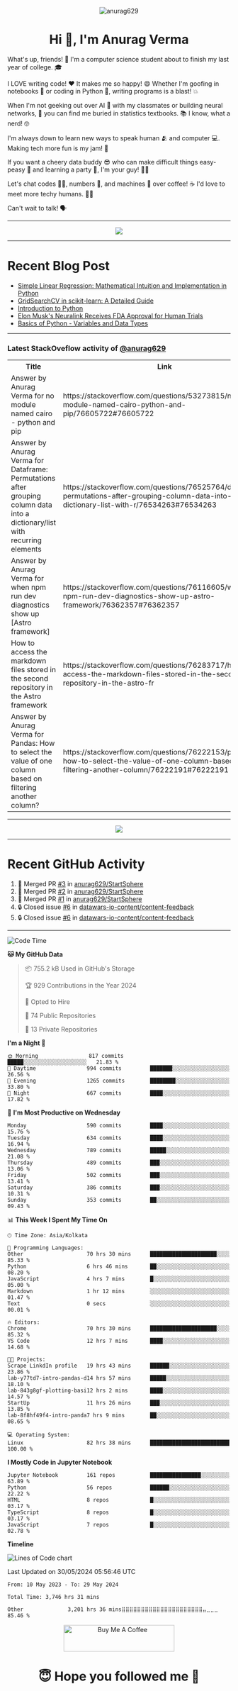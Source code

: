 

<p align="center"> <img src="https://komarev.com/ghpvc/?username=anurag629&label=Profile%20views&color=0e75b6&style=flat" alt="anurag629" /> </p>

<h1 align="center">Hi 👋, I'm Anurag Verma</h1>

What's up, friends! 👋 I'm a computer science student about to finish my last year of college. 🎓

I LOVE writing code! ❤️ It makes me so happy! 😄 Whether I'm goofing in notebooks 📓 or coding in Python 🐍, writing programs is a blast! 💥

When I'm not geeking out over AI 🤖 with my classmates or building neural networks, 🧠 you can find me buried in statistics textbooks. 📚 I know, what a nerd! 🤓

I'm always down to learn new ways to speak human 🫂 and computer 💻. Making tech more fun is my jam! 🍇

If you want a cheery data buddy 😎 who can make difficult things easy-peasy 🥝 and learning a party 🎉, I'm your guy! 🙋‍♂️

Let's chat codes 👨‍💻, numbers 🧮, and machines 🤖 over coffee! ☕ I'd love to meet more techy humans. 💁‍♂️

Can't wait to talk! 🗣️

---

<p align="center">
  <img src="https://spotify-github-profile.vercel.app/api/view.svg?uid=mwvywke3fo2gajpenodnmobfh&cover_image=true&theme=default&show_offline=false&background_color=121212&interchange=false&bar_color=53b14f&bar_color_cover=true">
</p>

---

# Recent Blog Post

<!-- BLOG-POST-LIST:START -->
- [Simple Linear Regression: Mathematical Intuition and Implementation in Python](https://codercops.tech/blog/machine-learning-algorithms/simple-linear-regression-mathematical-intuation)
- [GridSearchCV in scikit-learn: A Detailed Guide](https://codercops.tech/blog/gridsearchcv-in-scikit-learn-a-detailed-guide)
- [Introduction to Python](https://codercops.tech/blog/python-tutorial/introduction-to-python)
- [Elon Musk&#39;s Neuralink Receives FDA Approval for Human Trials](https://codercops.tech/blog/elon-musks-neuralink-receives-fda-approval-for-human-trials)
- [Basics of Python - Variables and Data Types](https://codercops.tech/blog/python-basics-of-python-variables-and-data-types)
<!-- BLOG-POST-LIST:END -->

---

### Latest StackOveflow activity of [@anurag629](https://github.com/anurag629)
<table>
  <tr><th>Title</th><th>Link</th></tr>
  <!-- STACKOVERFLOW:START --><tr><td>Answer by Anurag Verma for no module named cairo - python and pip</td><td>https://stackoverflow.com/questions/53273815/no-module-named-cairo-python-and-pip/76605722#76605722</td></tr><tr><td>Answer by Anurag Verma for Dataframe: Permutations after grouping column data into a dictionary/list with recurring elements</td><td>https://stackoverflow.com/questions/76525764/dataframe-permutations-after-grouping-column-data-into-a-dictionary-list-with-r/76534263#76534263</td></tr><tr><td>Answer by Anurag Verma for when npm run dev diagnostics show up [Astro framework]</td><td>https://stackoverflow.com/questions/76116605/when-npm-run-dev-diagnostics-show-up-astro-framework/76362357#76362357</td></tr><tr><td>How to access the markdown files stored in the second repository in the Astro framework</td><td>https://stackoverflow.com/questions/76283717/how-to-access-the-markdown-files-stored-in-the-second-repository-in-the-astro-fr</td></tr><tr><td>Answer by Anurag Verma for Pandas: How to select the value of one column based on filtering another column?</td><td>https://stackoverflow.com/questions/76222153/pandas-how-to-select-the-value-of-one-column-based-on-filtering-another-column/76222191#76222191</td></tr><!-- STACKOVERFLOW:END -->
</table>

---

<p align="center">
  <img alig src="https://github-profile-trophy.vercel.app/?username=anurag629&theme=onedark&column=-1" />
</p>

---

# Recent GitHub Activity
<!--START_SECTION:activity-->
1. 🎉 Merged PR [#3](https://github.com/anurag629/StartSphere/pull/3) in [anurag629/StartSphere](https://github.com/anurag629/StartSphere)
2. 🎉 Merged PR [#2](https://github.com/anurag629/StartSphere/pull/2) in [anurag629/StartSphere](https://github.com/anurag629/StartSphere)
3. 🎉 Merged PR [#1](https://github.com/anurag629/StartSphere/pull/1) in [anurag629/StartSphere](https://github.com/anurag629/StartSphere)
4. 🔒 Closed issue [#6](https://github.com/datawars-io-content/content-feedback/issues/6) in [datawars-io-content/content-feedback](https://github.com/datawars-io-content/content-feedback)
5. 🔒 Closed issue [#6](https://github.com/datawars-io-content/content-feedback/issues/6) in [datawars-io-content/content-feedback](https://github.com/datawars-io-content/content-feedback)
<!--END_SECTION:activity-->

---

<!--START_SECTION:waka-->
![Code Time](http://img.shields.io/badge/Code%20Time-3%2C746%20hrs%2031%20mins-blue)

**🐱 My GitHub Data** 

> 📦 755.2 kB Used in GitHub's Storage 
 > 
> 🏆 929 Contributions in the Year 2024
 > 
> 💼 Opted to Hire
 > 
> 📜 74 Public Repositories 
 > 
> 🔑 13 Private Repositories 
 > 
**I'm a Night 🦉** 

```text
🌞 Morning                817 commits         █████░░░░░░░░░░░░░░░░░░░░   21.83 % 
🌆 Daytime                994 commits         ███████░░░░░░░░░░░░░░░░░░   26.56 % 
🌃 Evening                1265 commits        ████████░░░░░░░░░░░░░░░░░   33.80 % 
🌙 Night                  667 commits         ████░░░░░░░░░░░░░░░░░░░░░   17.82 % 
```
📅 **I'm Most Productive on Wednesday** 

```text
Monday                   590 commits         ████░░░░░░░░░░░░░░░░░░░░░   15.76 % 
Tuesday                  634 commits         ████░░░░░░░░░░░░░░░░░░░░░   16.94 % 
Wednesday                789 commits         █████░░░░░░░░░░░░░░░░░░░░   21.08 % 
Thursday                 489 commits         ███░░░░░░░░░░░░░░░░░░░░░░   13.06 % 
Friday                   502 commits         ███░░░░░░░░░░░░░░░░░░░░░░   13.41 % 
Saturday                 386 commits         ███░░░░░░░░░░░░░░░░░░░░░░   10.31 % 
Sunday                   353 commits         ██░░░░░░░░░░░░░░░░░░░░░░░   09.43 % 
```


📊 **This Week I Spent My Time On** 

```text
🕑︎ Time Zone: Asia/Kolkata

💬 Programming Languages: 
Other                    70 hrs 30 mins      █████████████████████░░░░   85.33 % 
Python                   6 hrs 46 mins       ██░░░░░░░░░░░░░░░░░░░░░░░   08.20 % 
JavaScript               4 hrs 7 mins        █░░░░░░░░░░░░░░░░░░░░░░░░   05.00 % 
Markdown                 1 hr 12 mins        ░░░░░░░░░░░░░░░░░░░░░░░░░   01.47 % 
Text                     0 secs              ░░░░░░░░░░░░░░░░░░░░░░░░░   00.01 % 

🔥 Editors: 
Chrome                   70 hrs 30 mins      █████████████████████░░░░   85.32 % 
VS Code                  12 hrs 7 mins       ████░░░░░░░░░░░░░░░░░░░░░   14.68 % 

🐱‍💻 Projects: 
Scrape LinkdIn profile   19 hrs 43 mins      ██████░░░░░░░░░░░░░░░░░░░   23.86 % 
lab-y77td7-intro-pandas-d14 hrs 57 mins      █████░░░░░░░░░░░░░░░░░░░░   18.10 % 
lab-843g8gf-plotting-basi12 hrs 2 mins       ████░░░░░░░░░░░░░░░░░░░░░   14.57 % 
StartUp                  11 hrs 26 mins      ███░░░░░░░░░░░░░░░░░░░░░░   13.85 % 
lab-8f8hf49f4-intro-panda7 hrs 9 mins        ██░░░░░░░░░░░░░░░░░░░░░░░   08.65 % 

💻 Operating System: 
Linux                    82 hrs 38 mins      █████████████████████████   100.00 % 
```

**I Mostly Code in Jupyter Notebook** 

```text
Jupyter Notebook         161 repos           ████████████████░░░░░░░░░   63.89 % 
Python                   56 repos            ██████░░░░░░░░░░░░░░░░░░░   22.22 % 
HTML                     8 repos             █░░░░░░░░░░░░░░░░░░░░░░░░   03.17 % 
TypeScript               8 repos             █░░░░░░░░░░░░░░░░░░░░░░░░   03.17 % 
JavaScript               7 repos             █░░░░░░░░░░░░░░░░░░░░░░░░   02.78 % 
```



**Timeline**

![Lines of Code chart](https://raw.githubusercontent.com/anurag629/anurag629/main/assets/bar_graph.png)


 Last Updated on 30/05/2024 05:56:46 UTC
<!--END_SECTION:waka-->

<!--START_SECTION:waka-simple-->

```text
From: 10 May 2023 - To: 29 May 2024

Total Time: 3,746 hrs 31 mins

Other              3,201 hrs 36 mins⣿⣿⣿⣿⣿⣿⣿⣿⣿⣿⣿⣿⣿⣿⣿⣿⣿⣿⣿⣿⣿⣤⣀⣀⣀   85.46 %
```

<!--END_SECTION:waka-simple-->

<p align="center"> 
<a href="https://www.buymeacoffee.com/anurag629" target="_blank"><img src="https://cdn.buymeacoffee.com/buttons/default-orange.png" alt="Buy Me A Coffee" height="60" width="250"></a>
</p>


<h1 align="center"> 😇 Hope you followed me 🥰  </h1>
